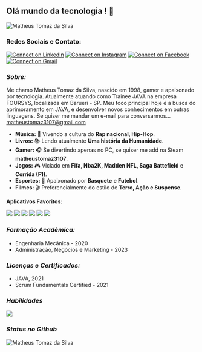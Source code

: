 ## Olá mundo da tecnologia ! 👋

<img src="https://komarev.com/ghpvc/?username=Matheus310798&label=Profile%20views&color=0e75b6&style=social" alt="Matheus Tomaz da Silva" />

### Redes Sociais e Contato:
[![Connect on LinkedIn](https://img.shields.io/badge/LinkedIn-0077B5?style=for-the-badge&logo=linkedin&logoColor=white)](https://www.linkedin.com/in/matheus-tomaz-da-silva-5b4792127) [![Connect on Instagram](	https://img.shields.io/badge/Instagram-E4405F?style=for-the-badge&logo=instagram&logoColor=white)](https://instagram.com/_theusilv4_?igshid=1w4m7onrtr81c)  [![Connect on Facebook](https://img.shields.io/badge/Facebook-1877F2?style=for-the-badge&logo=facebook&logoColor=white)](https://www.facebook.com/matheus.tomaz.52) [![Connect on Gmail](https://img.shields.io/badge/Gmail-D14836?style=for-the-badge&logo=gmail&logoColor=white)](mailto:matheustomaz3107@gmail.com)  

### *Sobre:*
Me chamo Matheus Tomaz da Silva, nascido em 1998, gamer e apaixonado por tecnologia.
Atualmente atuando como Trainee JAVA na empresa FOURSYS, localizada em Barueri - SP.
Meu foco principal hoje é a busca do aprimoramento em JAVA, e desenvolver novos conhecimentos em outras linguagens.
Se quiser me mandar um e-mail para conversarmos... [matheustomaz3107@gmail.com](mailto:matheustomaz3107@gmail.com)

- **Música:**  🎼 
Vivendo a cultura do **Rap nacional, Hip-Hop**.
- **Livros:**  📚 
Lendo atualmente **Uma história da Humanidade**.
- **Gamer:**   🎧 
Se divertindo apenas no PC, se quiser me add na Steam **matheustomaz3107**.
- **Jogos:**   🎮 
Viciado em **Fifa, Nba2K, Madden NFL, Saga Battefield** e **Corrida (F1)**.
- **Esportes:** 🏀 
Apaixonado por **Basquete** e **Futebol**.
- **Filmes:** 🎬 
Preferencialmente do estilo de **Terro, Ação e Suspense**.

**Aplicativos Favoritos:**

<img src="https://img.shields.io/badge/Steam-000000?style=for-the-badge&logo=steam&logoColor=white" /> <img src="https://img.shields.io/badge/Discord-7289DA?style=for-the-badge&logo=discord&logoColor=white" /> <img src="https://img.shields.io/badge/Twitch-9146FF?style=for-the-badge&logo=twitch&logoColor=white" /> <img src="https://img.shields.io/badge/YouTube-FF0000?style=for-the-badge&logo=youtube&logoColor=white" /> <img src="https://img.shields.io/badge/Facebook_Gaming-005FED?style=for-the-badge&logo=facebook-gaming&logoColor=white" /> <img src="https://img.shields.io/badge/Netflix-E50914?style=for-the-badge&logo=netflix&logoColor=white" />

### *Formação Acadêmica:*
- Engenharia Mecânica - 2020
- Administração, Negócios e Marketing - 2023 

### *Licenças e Certificados:*
- JAVA, 2021
- Scrum Fundamentals Certified - 2021

### *Habilidades*
<img src="https://img.shields.io/badge/Java-ED8B00?style=for-the-badge&logo=java&logoColor=white" /> 

### *Status no Github*
<img align="center" src="https://github-readme-stats.vercel.app/api?username=Matheus310798&show_icons=true&locale=en" alt="Matheus Tomaz da Silva" />
<!--<img align="center" src="https://github-readme-stats.vercel.app/api?username=adrianoleitedasilva&show_icons=true&locale=en" alt="Adriano Leite da Silva" />
**Matheus310798/Matheus310798** is a ✨ _special_ ✨ repository because its `README.md` (this file) appears on your GitHub profile.

Here are some ideas to get you started:

- 🔭 I’m currently working on ...
- 🌱 I’m currently learning ...
- 👯 I’m looking to collaborate on ...
- 🤔 I’m looking for help with ...
- 💬 Ask me about ...
- 📫 How to reach me: ...
- 😄 Pronouns: ...
- ⚡ Fun fact: ...
-->
